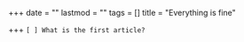 +++
date = ""
lastmod = ""
tags = []
title = "Everything is fine"

+++
`[ ] What is the first article?`